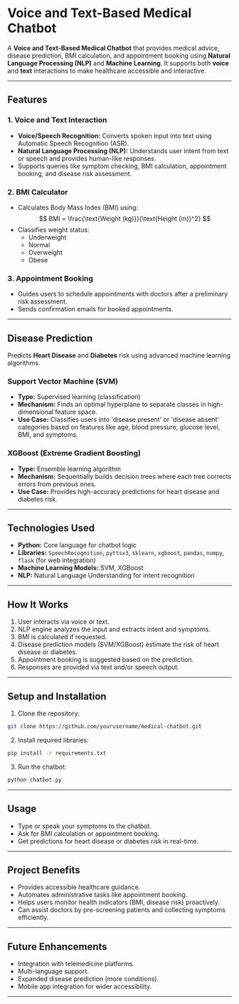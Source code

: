 # Voice and Text-Based Medical Chatbot

A **Voice and Text-Based Medical Chatbot** that provides medical advice, disease prediction, BMI calculation, and appointment booking using **Natural Language Processing (NLP)** and **Machine Learning**. It supports both **voice** and **text** interactions to make healthcare accessible and interactive.

---

## **Features**

### 1. Voice and Text Interaction
- **Voice/Speech Recognition:** Converts spoken input into text using Automatic Speech Recognition (ASR).
- **Natural Language Processing (NLP):** Understands user intent from text or speech and provides human-like responses.
- Supports queries like symptom checking, BMI calculation, appointment booking, and disease risk assessment.

### 2. BMI Calculator
- Calculates Body Mass Index (BMI) using:
  $$
  BMI = \frac{\text{Weight (kg)}}{\text{Height (m)}^2}
  $$
- Classifies weight status:
  - Underweight
  - Normal
  - Overweight
  - Obese

### 3. Appointment Booking
- Guides users to schedule appointments with doctors after a preliminary risk assessment.
- Sends confirmation emails for booked appointments.

---

## **Disease Prediction**
Predicts **Heart Disease** and **Diabetes** risk using advanced machine learning algorithms.

### Support Vector Machine (SVM)
- **Type:** Supervised learning (classification)
- **Mechanism:** Finds an optimal hyperplane to separate classes in high-dimensional feature space.
- **Use Case:** Classifies users into 'disease present' or 'disease absent' categories based on features like age, blood pressure, glucose level, BMI, and symptoms.

### XGBoost (Extreme Gradient Boosting)
- **Type:** Ensemble learning algorithm
- **Mechanism:** Sequentially builds decision trees where each tree corrects errors from previous ones.
- **Use Case:** Provides high-accuracy predictions for heart disease and diabetes risk.

---

## **Technologies Used**
- **Python:** Core language for chatbot logic
- **Libraries:** `SpeechRecognition`, `pyttsx3`, `sklearn`, `xgboost`, `pandas`, `numpy`, `flask` (for web integration)
- **Machine Learning Models:** SVM, XGBoost
- **NLP:** Natural Language Understanding for intent recognition

---

## **How It Works**
1. User interacts via voice or text.
2. NLP engine analyzes the input and extracts intent and symptoms.
3. BMI is calculated if requested.
4. Disease prediction models (SVM/XGBoost) estimate the risk of heart disease or diabetes.
5. Appointment booking is suggested based on the prediction.
6. Responses are provided via text and/or speech output.

---

## **Setup and Installation**
1. Clone the repository:
```bash
git clone https://github.com/yourusername/medical-chatbot.git
````

2. Install required libraries:

```bash
pip install -r requirements.txt
```

3. Run the chatbot:

```bash
python chatbot.py
```

---

## **Usage**

* Type or speak your symptoms to the chatbot.
* Ask for BMI calculation or appointment booking.
* Get predictions for heart disease or diabetes risk in real-time.

---

## **Project Benefits**

* Provides accessible healthcare guidance.
* Automates administrative tasks like appointment booking.
* Helps users monitor health indicators (BMI, disease risk) proactively.
* Can assist doctors by pre-screening patients and collecting symptoms efficiently.

---

## **Future Enhancements**

* Integration with telemedicine platforms.
* Multi-language support.
* Expanded disease prediction (more conditions).
* Mobile app integration for wider accessibility.

---

